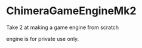 # ChimeraGameEngineMk2
Take 2 at making a game engine from scratch

engine is for private use only.

